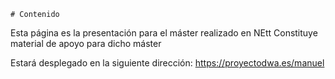     # Contenido
Esta página es la presentación para el máster realizado en NEtt
Constituye material de apoyo para dicho máster

Estará desplegado en la siguiente dirección:
 https://proyectodwa.es/manuel


